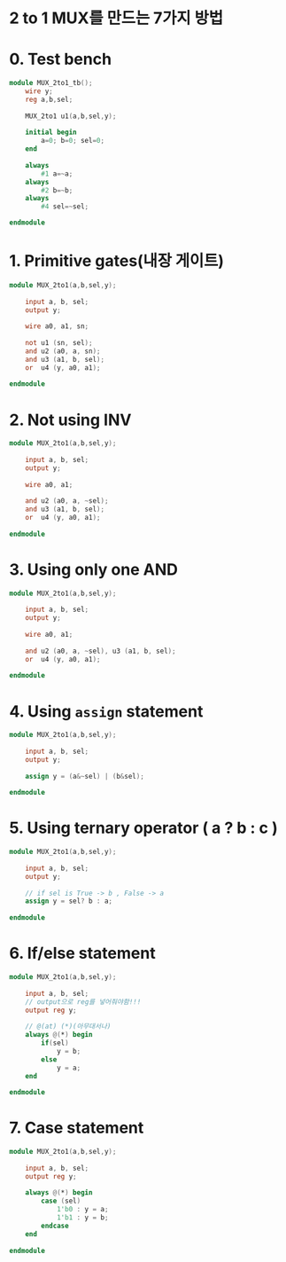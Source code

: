 # 2 to 1 MUX를 만드는 7가지 방법

# 0. Test bench

```verilog
module MUX_2to1_tb();
	wire y;
	reg a,b,sel;
	
	MUX_2to1 u1(a,b,sel,y);
	
	initial begin
		a=0; b=0; sel=0;
	end
	
	always
		#1 a=~a;
	always
		#2 b=~b;
	always
		#4 sel=~sel;

endmodule
```

# 1. Primitive gates(내장 게이트)

```verilog
module MUX_2to1(a,b,sel,y);
	
	input a, b, sel;
	output y;
	
	wire a0, a1, sn;
	
	not u1 (sn, sel);
	and u2 (a0, a, sn);
	and u3 (a1, b, sel);
	or  u4 (y, a0, a1);
	
endmodule
```

# 2. Not using INV

```verilog
module MUX_2to1(a,b,sel,y);
	
	input a, b, sel;
	output y;
	
	wire a0, a1;
	
	and u2 (a0, a, ~sel);
	and u3 (a1, b, sel);
	or  u4 (y, a0, a1);
	
endmodule
```

# 3. Using only one AND

```verilog
module MUX_2to1(a,b,sel,y);
	
	input a, b, sel;
	output y;
	
	wire a0, a1;
	
	and u2 (a0, a, ~sel), u3 (a1, b, sel);
	or  u4 (y, a0, a1);
	
endmodule
```

# 4. Using `assign` statement

```verilog
module MUX_2to1(a,b,sel,y);
	
	input a, b, sel;
	output y;
	
	assign y = (a&~sel) | (b&sel);
	
endmodule
```

# 5. Using ternary operator ( a ? b : c )

```verilog
module MUX_2to1(a,b,sel,y);
	
	input a, b, sel;
	output y;
	
	// if sel is True -> b , False -> a
	assign y = sel? b : a;
	
endmodule
```

# 6. If/else statement

```verilog
module MUX_2to1(a,b,sel,y);
	
	input a, b, sel;
	// output으로 reg를 넣어줘야함!!!
	output reg y;
	
	// @(at) (*)(아무대서나)
	always @(*) begin
		if(sel)
			y = b;
		else
			y = a;
	end
	
endmodule
```

# 7. Case statement

```verilog
module MUX_2to1(a,b,sel,y);
	
	input a, b, sel;
	output reg y;
	
	always @(*) begin
		case (sel)
			1'b0 : y = a;
			1'b1 : y = b;
		endcase
	end
	
endmodule
```